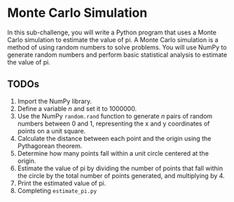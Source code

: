 # Monte Carlo Simulation

In this sub-challenge, you will write a Python program that uses a Monte Carlo simulation to estimate the value of pi. A Monte Carlo simulation is a method of using random numbers to solve problems. You will use NumPy to generate random numbers and perform basic statistical analysis to estimate the value of pi.

## TODOs

1. Import the NumPy library.
2. Define a variable $n$ and set it to 1000000.
3. Use the NumPy `random.rand` function to generate $n$ pairs of random numbers between 0 and 1, representing the x and y coordinates of points on a unit square.
4. Calculate the distance between each point and the origin using the Pythagorean theorem.
5. Determine how many points fall within a unit circle centered at the origin.
6. Estimate the value of pi by dividing the number of points that fall within the circle by the total number of points generated, and multiplying by 4.
7. Print the estimated value of pi.
8. Completing `estimate_pi.py`
